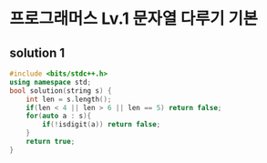 ﻿# 프로그래머스 Lv.1 문자열 다루기 기본

## solution 1

```c++
#include <bits/stdc++.h>
using namespace std;
bool solution(string s) {
    int len = s.length();
    if(len < 4 || len > 6 || len == 5) return false;
    for(auto a : s){
        if(!isdigit(a)) return false;
    }
    return true;
}
```